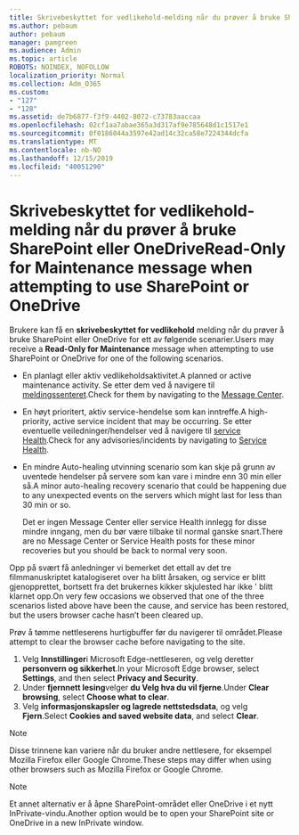 ```yaml
---
title: Skrivebeskyttet for vedlikehold-melding når du prøver å bruke SharePoint eller OneDrive
ms.author: pebaum
author: pebaum
manager: pamgreen
ms.audience: Admin
ms.topic: article
ROBOTS: NOINDEX, NOFOLLOW
localization_priority: Normal
ms.collection: Adm_O365
ms.custom:
- "127"
- "128"
ms.assetid: de7b6877-f3f9-4402-8072-c73783aaccaa
ms.openlocfilehash: 02cf1aa7abae365a3d317af9e785648d1c1517e1
ms.sourcegitcommit: 0f0186044a3597e42ad14c32ca58e7224344dcfa
ms.translationtype: MT
ms.contentlocale: nb-NO
ms.lasthandoff: 12/15/2019
ms.locfileid: "40051290"
---
```

# <a name="read-only-for-maintenance-message-when-attempting-to-use-sharepoint-or-onedrive"></a><span data-ttu-id="5b15f-102">Skrivebeskyttet for vedlikehold-melding når du prøver å bruke SharePoint eller OneDrive</span><span class="sxs-lookup"><span data-stu-id="5b15f-102">Read-Only for Maintenance message when attempting to use SharePoint or OneDrive</span></span>

<span data-ttu-id="5b15f-103">Brukere kan få en **skrivebeskyttet for vedlikehold** melding når du prøver å bruke SharePoint eller OneDrive for ett av følgende scenarier.</span><span class="sxs-lookup"><span data-stu-id="5b15f-103">Users may receive a **Read-Only for Maintenance** message when attempting to use SharePoint or OneDrive for one of the following scenarios.</span></span> 

-   <span data-ttu-id="5b15f-104">En planlagt eller aktiv vedlikeholdsaktivitet.</span><span class="sxs-lookup"><span data-stu-id="5b15f-104">A planned or active maintenance activity.</span></span>  <span data-ttu-id="5b15f-105">Se etter dem ved å navigere til [meldingssenteret](https://portal.office.com/adminportal/home#/messagecenter).</span><span class="sxs-lookup"><span data-stu-id="5b15f-105">Check for them by navigating to the [Message Center](https://portal.office.com/adminportal/home#/messagecenter).</span></span>
-   <span data-ttu-id="5b15f-106">En høyt prioritert, aktiv service-hendelse som kan inntreffe.</span><span class="sxs-lookup"><span data-stu-id="5b15f-106">A high-priority, active service incident that may be occurring.</span></span> <span data-ttu-id="5b15f-107">Se etter eventuelle veiledninger/hendelser ved å navigere til [service Health](https://portal.office.com/adminportal/home#/servicehealth).</span><span class="sxs-lookup"><span data-stu-id="5b15f-107">Check for any advisories/incidents by navigating to [Service Health](https://portal.office.com/adminportal/home#/servicehealth).</span></span>
-   <span data-ttu-id="5b15f-108">En mindre Auto-healing utvinning scenario som kan skje på grunn av uventede hendelser på servere som kan vare i mindre enn 30 min eller så.</span><span class="sxs-lookup"><span data-stu-id="5b15f-108">A minor auto-healing recovery scenario that could be happening due to any unexpected events on the servers which might last for less than 30 min or so.</span></span> 
    
    <span data-ttu-id="5b15f-109">Det er ingen Message Center eller service Health innlegg for disse mindre inngang, men du bør være tilbake til normal ganske snart.</span><span class="sxs-lookup"><span data-stu-id="5b15f-109">There are no Message Center or Service Health posts for these minor recoveries but you should be back to normal very soon.</span></span>

<span data-ttu-id="5b15f-110">Opp på svært få anledninger vi bemerket det ettall av det tre filmmanuskriptet katalogiseret over ha blitt årsaken, og service er blitt gjenopprettet, bortsett fra det brukernes kikker skjulested har ikke ' blitt klarnet opp.</span><span class="sxs-lookup"><span data-stu-id="5b15f-110">On very few occasions we observed that one of the three scenarios listed above have been the cause, and service has been restored, but the users browser cache hasn’t been cleared up.</span></span>

<span data-ttu-id="5b15f-111">Prøv å tømme nettleserens hurtigbuffer før du navigerer til området.</span><span class="sxs-lookup"><span data-stu-id="5b15f-111">Please attempt to clear the browser cache before navigating to the site.</span></span>

1. <span data-ttu-id="5b15f-112">Velg **Innstillinger**i Microsoft Edge-nettleseren, og velg deretter **personvern og sikkerhet**.</span><span class="sxs-lookup"><span data-stu-id="5b15f-112">In your Microsoft Edge browser, select **Settings**, and then select **Privacy and Security**.</span></span>
2. <span data-ttu-id="5b15f-113">Under **fjernnett lesing**velger **du Velg hva du vil fjerne**.</span><span class="sxs-lookup"><span data-stu-id="5b15f-113">Under **Clear browsing**, select **Choose what to clear**.</span></span>
3. <span data-ttu-id="5b15f-114">Velg **informasjonskapsler og lagrede nettstedsdata**, og velg **Fjern**.</span><span class="sxs-lookup"><span data-stu-id="5b15f-114">Select **Cookies and saved website data**, and select **Clear**.</span></span>

>[!Note] 
> <span data-ttu-id="5b15f-115">Disse trinnene kan variere når du bruker andre nettlesere, for eksempel Mozilla Firefox eller Google Chrome.</span><span class="sxs-lookup"><span data-stu-id="5b15f-115">These steps may differ when using other browsers such as Mozilla Firefox or Google Chrome.</span></span>

>[!Note] 
> <span data-ttu-id="5b15f-116">Et annet alternativ er å åpne SharePoint-området eller OneDrive i et nytt InPrivate-vindu.</span><span class="sxs-lookup"><span data-stu-id="5b15f-116">Another option would be to open your SharePoint site or OneDrive in a new InPrivate window.</span></span>